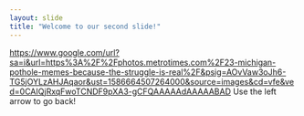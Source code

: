 ```yaml
---
layout: slide
title: "Welcome to our second slide!"
---
```

https://www.google.com/url?sa=i&url=https%3A%2F%2Fphotos.metrotimes.com%2F23-michigan-pothole-memes-because-the-struggle-is-real%2F&psig=AOvVaw3oJh6-TG5jOYLzAHJAqaor&ust=1586664507264000&source=images&cd=vfe&ved=0CAIQjRxqFwoTCNDF9pXA3-gCFQAAAAAdAAAAABAD
Use the left arrow to go back!
